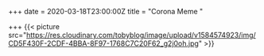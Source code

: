 +++
date = 2020-03-18T23:00:00Z
title = "Corona Meme "

+++
{{< picture src="https://res.cloudinary.com/tobyblog/image/upload/v1584574923/img/CD5F430F-2CDF-4BBA-8F97-1768C7C20F62_g2j0oh.jpg" >}}